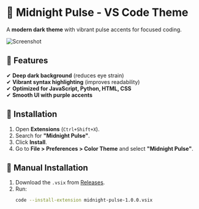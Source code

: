 # 🌙 Midnight Pulse - VS Code Theme  

A **modern dark theme** with vibrant pulse accents for focused coding.  

![Screenshot](./images/screenshot.png)  

## 🎨 Features  
✔ **Deep dark background** (reduces eye strain)  
✔ **Vibrant syntax highlighting** (improves readability)  
✔ **Optimized for JavaScript, Python, HTML, CSS**  
✔ **Smooth UI with purple accents**  

## 🚀 Installation  
1. Open **Extensions** (`Ctrl+Shift+X`).  
2. Search for **"Midnight Pulse"**.  
3. Click **Install**.  
4. Go to **File > Preferences > Color Theme** and select **"Midnight Pulse"**.  

## 🔧 Manual Installation  
1. Download the `.vsix` from [Releases](https://github.com/harshitchaunal321/midnight-pulse/releases).  
2. Run:  
   ```bash
   code --install-extension midnight-pulse-1.0.0.vsix